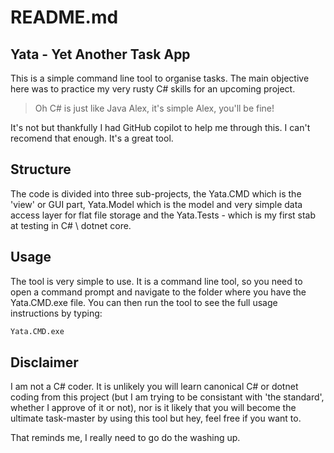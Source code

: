 # README.md

## Yata - Yet Another Task App

This is a simple command line tool to organise tasks. The main objective here was to practice my very rusty C# skills for an upcoming project.

> Oh C# is just like Java Alex, it's simple Alex, you'll be fine!

It's not but thankfully I had GitHub copilot to help me through this. I can't recomend that enough. It's a great tool.

## Structure

The code is divided into three sub-projects, the Yata.CMD which is the 'view' or GUI part, Yata.Model which is the model and very simple data access layer for flat file storage and the Yata.Tests - which is my first stab at testing in C# \ dotnet core.


## Usage

The tool is very simple to use. It is a command line tool, so you need to open a command prompt and navigate to the folder where you have the Yata.CMD.exe file. You can then run the tool to see the full usage instructions by typing:

```bash
Yata.CMD.exe
```

## Disclaimer

I am not a C# coder. It is unlikely you will learn canonical C# or dotnet coding from this project (but I am trying to be consistant with 'the standard', whether I approve of it or not), nor is it likely that you will become the ultimate task-master by using this tool but hey, feel free if you want to. 

That reminds me, I really need to go do the washing up.
